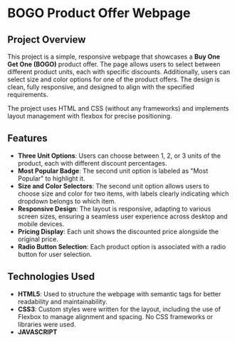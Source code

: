 # BOGO Product Offer Webpage

## Project Overview

This project is a simple, responsive webpage that showcases a **Buy One Get One (BOGO)** product offer. The page allows users to select between different product units, each with specific discounts. Additionally, users can select size and color options for one of the product offers. The design is clean, fully responsive, and designed to align with the specified requirements.

The project uses HTML and CSS (without any frameworks) and implements layout management with flexbox for precise positioning.

## Features

- **Three Unit Options**: Users can choose between 1, 2, or 3 units of the product, each with different discount percentages.
- **Most Popular Badge**: The second unit option is labeled as "Most Popular" to highlight it.
- **Size and Color Selectors**: The second unit option allows users to choose size and color for two items, with labels clearly indicating which dropdown belongs to which item.
- **Responsive Design**: The layout is responsive, adapting to various screen sizes, ensuring a seamless user experience across desktop and mobile devices.
- **Pricing Display**: Each unit shows the discounted price alongside the original price.
- **Radio Button Selection**: Each product option is associated with a radio button for user selection.

## Technologies Used

- **HTML5**: Used to structure the webpage with semantic tags for better readability and maintainability.
- **CSS3**: Custom styles were written for the layout, including the use of Flexbox to manage alignment and spacing. No CSS frameworks or libraries were used.
- **JAVASCRIPT**
